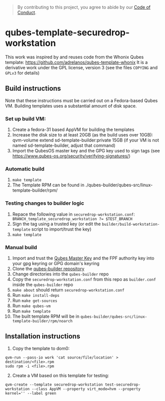> By contributing to this project, you agree to abide by our [Code of Conduct](https://github.com/freedomofpress/.github/blob/main/CODE_OF_CONDUCT.md).

# qubes-template-securedrop-workstation

This work was inspired by and reuses code from the Whonix Qubes template: https://github.com/adrelanos/qubes-template-whonix
It is a derivative work under the GPL license, version 3 (see the files `COPYING` and `GPLv3` for details)


## Build instructions

Note that these instructions must be carried out on a Fedora-based Qubes VM. Building templates uses a substantial amount of disk space.

### Set up build VM:
1. Create a fedora-31 based AppVM for building the templates
2. Increase the disk size to at least 20GB (as the build uses over 10GB): qvm-volume extend sd-template-builder:private 15GB (if your VM is not named sd-template-builder, adjust that command)
3. Import the QubesOS master key and the GPG key used to sign tags (see https://www.qubes-os.org/security/verifying-signatures/)

### Automatic build

1. `make template`
2. The Template RPM can be found in ./qubes-builder/qubes-src/linux-template-builder/rpm/

### Testing changes to builder logic

1. Repace the following value in `securedrop-workstation.conf`: ` BRANCH_template_securedrop_workstation ?= $TEST_BRANCH`
2. Sign the tag using a trusted key (or edit the `builder/build-workstation-template` script to import/trust the key)
3. `make template`

### Manual build

1. Import and trust the [Qubes Master Key](https://www.qubes-os.org/security/verifying-signatures/) and the FPF authority key into your gpg keyring or GPG domain's keyring
2. Clone the [qubes-builder repository](https://github.com/qubesos/qubes-builder)
3. Change directories into the `qubes-builder` repo
4. Copy the `securedrop-workstation.conf` from this repo as `builder.conf` inside the `qubes-builder` repo
5. `make about` should return `securedrop-workstation.conf`
6. Run `make install-deps`
7. Run `make get-sources`
8. Run `make qubes-vm`
9. Run `make template`
10. The built template RPM will be in `qubes-builder/qubes-src/linux-template-builder/rpm/noarch`

## Installation instructions

1. Copy the template to dom0:

```
qvm-run --pass-io work 'cat source/file/location' > destination/<file>.rpm
sudo rpm -i <file>.rpm
```

2. Create a VM based on this template for testing:

```
qvm-create --template securedrop-workstation test-securedrop-workstation --class AppVM --property virt_mode=hvm --property kernel='' --label green
```
